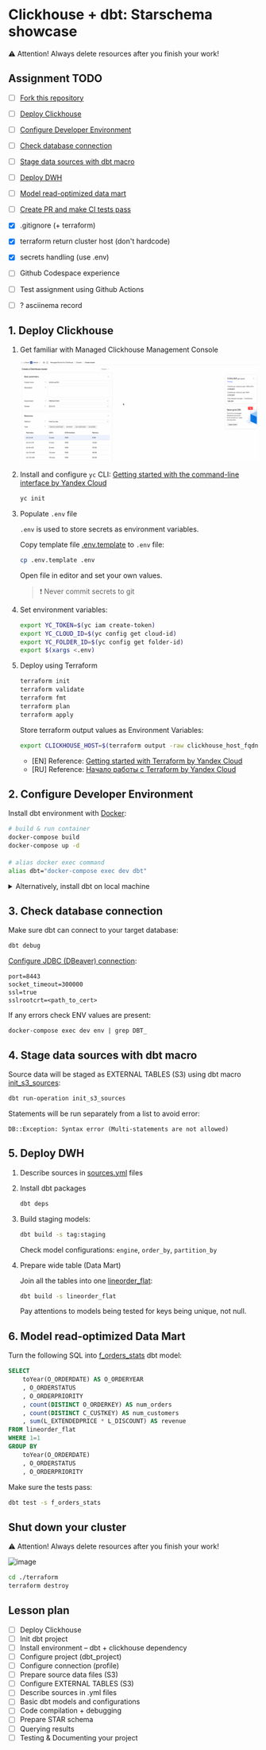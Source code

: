 # Clickhouse + dbt: Starschema showcase

⚠️ Attention! Always delete resources after you finish your work!


## Assignment TODO

- [ ] [Fork this repository]()
- [ ] [Deploy Clickhouse](#1-deploy-clickhouse)
- [ ] [Configure Developer Environment](#2-configure-developer-environment)
- [ ] [Check database connection](#3-check-database-connection)
- [ ] [Stage data sources with dbt macro](#4-stage-data-sources-with-dbt-macro)
- [ ] [Deploy DWH](#5-deploy-dwh)
- [ ] [Model read-optimized data mart](#6-model-read-optimized-data-mart)
- [ ] [Create PR and make CI tests pass]()


- [x] .gitignore (+ terraform)
- [x] terraform return cluster host (don't hardcode)
- [x] secrets handling (use .env)
- [ ] Github Codespace experience
- [ ] Test assignment using Github Actions
- [ ] ? asciinema record

## 1. Deploy Clickhouse

1. Get familiar with Managed Clickhouse Management Console

    ![](./docs/clickhouse_management_console.gif)

1. Install and configure `yc` CLI: [Getting started with the command-line interface by Yandex Cloud](https://cloud.yandex.com/en/docs/cli/quickstart#install)

    ```bash
    yc init
    ```

1. Populate `.env` file

    `.env` is used to store secrets as environment variables.

    Copy template file [.env.template](./.env.template) to `.env` file:
    ```bash
    cp .env.template .env
    ```

    Open file in editor and set your own values.

    > ❗️ Never commit secrets to git    

1. Set environment variables:

    ```bash
    export YC_TOKEN=$(yc iam create-token)
    export YC_CLOUD_ID=$(yc config get cloud-id)
    export YC_FOLDER_ID=$(yc config get folder-id)
    export $(xargs <.env)
    ```

1. Deploy using Terraform

    ```bash
    terraform init
    terraform validate
    terraform fmt
    terraform plan
    terraform apply
    ```

    Store terraform output values as Environment Variables:
    ```bash
    export CLICKHOUSE_HOST=$(terraform output -raw clickhouse_host_fqdn)
    ```

    - [EN] Reference: [Getting started with Terraform by Yandex Cloud](https://cloud.yandex.com/en/docs/tutorials/infrastructure-management/terraform-quickstart)
    - [RU] Reference: [Начало работы с Terraform by Yandex Cloud](https://cloud.yandex.ru/docs/tutorials/infrastructure-management/terraform-quickstart)


## 2. Configure Developer Environment

Install dbt environment with [Docker](https://docs.docker.com/desktop/#download-and-install):

```bash
# build & run container
docker-compose build
docker-compose up -d

# alias docker exec command
alias dbt="docker-compose exec dev dbt"
```

<details><summary>Alternatively, install dbt on local machine</summary>
<p>

[Install dbt](https://docs.getdbt.com/dbt-cli/install/overview) and [configure profile](https://docs.getdbt.com/dbt-cli/configure-your-profile) manually by yourself. By default, dbt expects the `profiles.yml` file to be located in the `~/.dbt/` directory.

Use this [template](./profiles.yml) and enter your own credentials.
</p>
</details>

## 3. Check database connection

Make sure dbt can connect to your target database:

```bash
dbt debug
```

[Configure JDBC (DBeaver) connection](https://cloud.yandex.ru/docs/managed-clickhouse/operations/connect#connection-ide):

```
port=8443
socket_timeout=300000
ssl=true
sslrootcrt=<path_to_cert>
```

If any errors check ENV values are present:
```
docker-compose exec dev env | grep DBT_
```

## 4. Stage data sources with dbt macro

Source data will be staged as EXTERNAL TABLES (S3) using dbt macro [init_s3_sources](./macros/init_s3_sources.sql):

```bash
dbt run-operation init_s3_sources
```

Statements will be run separately from a list to avoid error:

```
DB::Exception: Syntax error (Multi-statements are not allowed)
```

## 5. Deploy DWH

1. Describe sources in [sources.yml](./models/sources/sources.yml) files

1. Install dbt packages

    ```bash
    dbt deps
    ```


1. Build staging models:

    ```bash
    dbt build -s tag:staging
    ```

    Check model configurations: `engine`, `order_by`, `partition_by`

1. Prepare wide table (Data Mart)

    Join all the tables into one [lineorder_flat](./models/):

    ```bash
    dbt build -s lineorder_flat
    ```

    Pay attentions to models being tested for keys being unique, not null.
## 6. Model read-optimized Data Mart

Turn the following SQL into [f_orders_stats](./models/marts/f_orders_stats.sql) dbt model:

```sql
SELECT
    toYear(O_ORDERDATE) AS O_ORDERYEAR
    , O_ORDERSTATUS
    , O_ORDERPRIORITY
    , count(DISTINCT O_ORDERKEY) AS num_orders
    , count(DISTINCT C_CUSTKEY) AS num_customers
    , sum(L_EXTENDEDPRICE * L_DISCOUNT) AS revenue
FROM lineorder_flat
WHERE 1=1
GROUP BY
    toYear(O_ORDERDATE)
    , O_ORDERSTATUS
    , O_ORDERPRIORITY
```

Make sure the tests pass:

```bash
dbt test -s f_orders_stats
```

## Shut down your cluster

⚠️ Attention! Always delete resources after you finish your work!

![image](https://user-images.githubusercontent.com/34193409/214896888-3c6db293-8f1c-4931-8277-b2e4137f30a3.png)

```bash
cd ./terraform
terraform destroy
```

## Lesson plan

- [ ] Deploy Clickhouse
- [ ] Init dbt project
- [ ] Install environment – dbt + clickhouse dependency
- [ ] Configure project (dbt_project)
- [ ] Configure connection (profile)
- [ ] Prepare source data files (S3)
- [ ] Configure EXTERNAL TABLES (S3)
- [ ] Describe sources in .yml files
- [ ] Basic dbt models and configurations
- [ ] Code compilation + debugging
- [ ] Prepare STAR schema
- [ ] Querying results
- [ ] Testing & Documenting your project

